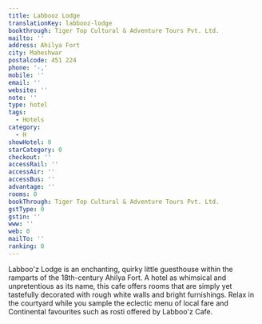```yaml
---
title: Labbooz Lodge
translationKey: labbooz-lodge
bookthrough: Tiger Top Cultural & Adventure Tours Pvt. Ltd.
mailto: ''
address: Ahilya Fort
city: Maheshwar
postalcode: 451 224
phone: '-,'
mobile: ''
email: ''
website: ''
note: ''
type: hotel
tags:
  - Hotels
category:
  - H
showHotel: 0
starCategory: 0
checkout: ''
accessRail: ''
accessAir: ''
accessBus: ''
advantage: ''
rooms: 0
bookThrough: Tiger Top Cultural & Adventure Tours Pvt. Ltd.
gstType: 0
gstin: ''
www: ''
web: 0
mailTo: ''
ranking: 0
---
```







Labboo'z Lodge is an enchanting, quirky little guesthouse within the ramparts of the 18th-century Ahilya Fort. A hotel as whimsical and unpretentious as its name, this cafe offers rooms that are simply yet tastefully decorated with rough white walls and bright furnishings. Relax in the courtyard while you sample the eclectic menu of local fare and Continental favourites such as rosti offered by Labboo'z Cafe.